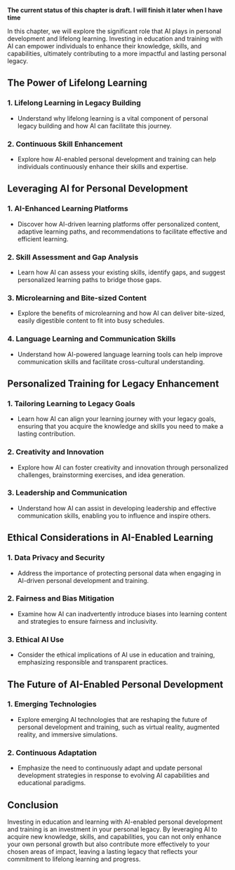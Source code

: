 **The current status of this chapter is draft. I will finish it later when I have time**

In this chapter, we will explore the significant role that AI plays in personal development and lifelong learning. Investing in education and training with AI can empower individuals to enhance their knowledge, skills, and capabilities, ultimately contributing to a more impactful and lasting personal legacy.

The Power of Lifelong Learning
------------------------------

### **1. Lifelong Learning in Legacy Building**

* Understand why lifelong learning is a vital component of personal legacy building and how AI can facilitate this journey.

### **2. Continuous Skill Enhancement**

* Explore how AI-enabled personal development and training can help individuals continuously enhance their skills and expertise.

Leveraging AI for Personal Development
--------------------------------------

### **1. AI-Enhanced Learning Platforms**

* Discover how AI-driven learning platforms offer personalized content, adaptive learning paths, and recommendations to facilitate effective and efficient learning.

### **2. Skill Assessment and Gap Analysis**

* Learn how AI can assess your existing skills, identify gaps, and suggest personalized learning paths to bridge those gaps.

### **3. Microlearning and Bite-sized Content**

* Explore the benefits of microlearning and how AI can deliver bite-sized, easily digestible content to fit into busy schedules.

### **4. Language Learning and Communication Skills**

* Understand how AI-powered language learning tools can help improve communication skills and facilitate cross-cultural understanding.

Personalized Training for Legacy Enhancement
--------------------------------------------

### **1. Tailoring Learning to Legacy Goals**

* Learn how AI can align your learning journey with your legacy goals, ensuring that you acquire the knowledge and skills you need to make a lasting contribution.

### **2. Creativity and Innovation**

* Explore how AI can foster creativity and innovation through personalized challenges, brainstorming exercises, and idea generation.

### **3. Leadership and Communication**

* Understand how AI can assist in developing leadership and effective communication skills, enabling you to influence and inspire others.

Ethical Considerations in AI-Enabled Learning
---------------------------------------------

### **1. Data Privacy and Security**

* Address the importance of protecting personal data when engaging in AI-driven personal development and training.

### **2. Fairness and Bias Mitigation**

* Examine how AI can inadvertently introduce biases into learning content and strategies to ensure fairness and inclusivity.

### **3. Ethical AI Use**

* Consider the ethical implications of AI use in education and training, emphasizing responsible and transparent practices.

The Future of AI-Enabled Personal Development
---------------------------------------------

### **1. Emerging Technologies**

* Explore emerging AI technologies that are reshaping the future of personal development and training, such as virtual reality, augmented reality, and immersive simulations.

### **2. Continuous Adaptation**

* Emphasize the need to continuously adapt and update personal development strategies in response to evolving AI capabilities and educational paradigms.

Conclusion
----------

Investing in education and learning with AI-enabled personal development and training is an investment in your personal legacy. By leveraging AI to acquire new knowledge, skills, and capabilities, you can not only enhance your own personal growth but also contribute more effectively to your chosen areas of impact, leaving a lasting legacy that reflects your commitment to lifelong learning and progress.
